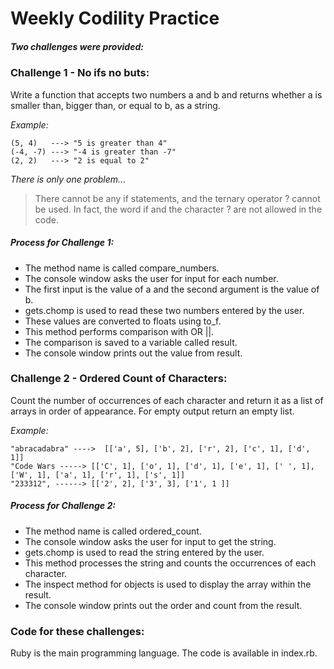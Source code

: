 # Weekly Codility Practice

##### Two challenges were provided:

### Challenge 1 - No ifs no buts:
Write a function that accepts two numbers a and b and returns whether a is smaller than, bigger than, or equal to b, as a string.

_Example:_
```
(5, 4)   ---> "5 is greater than 4"
(-4, -7) ---> "-4 is greater than -7"
(2, 2)   ---> "2 is equal to 2"
```

_There is only one problem..._

> There cannot be any if statements, and the ternary operator ? cannot be used.
> In fact, the word if and the character ? are not allowed in the code.

##### Process for Challenge 1:
- The method name is called compare_numbers.
- The console window asks the user for input for each number. 
- The first input is the value of a and the second argument is the value of b. 
- gets.chomp is used to read these two numbers entered by the user. 
- These values are converted to floats using to_f. 
- This method performs comparison with OR ||. 
- The comparison is saved to a variable called result. 
- The console window prints out the value from result. 

### Challenge 2 - Ordered Count of Characters:
Count the number of occurrences of each character and return it as a list of arrays in order of appearance. For empty output return an empty list.

_Example:_
```
"abracadabra" ---->  [['a', 5], ['b', 2], ['r', 2], ['c', 1], ['d', 1]]
"Code Wars -----> [['C', 1], ['o', 1], ['d', 1], ['e', 1], [' ', 1], ['W', 1], ['a', 1], ['r', 1], ['s', 1]]
"233312", ------> [['2', 2], ['3', 3], ['1', 1 ]]
```

##### Process for Challenge 2:
- The method name is called ordered_count.
- The console window asks the user for input to get the string. 
- gets.chomp is used to read the string entered by the user. 
- This method processes the string and counts the occurrences of each character. 
- The inspect method for objects is used to display the array within the result. 
- The console window prints out the order and count from the result. 

### Code for these challenges:
Ruby is the main programming language. The code is available in index.rb. 
